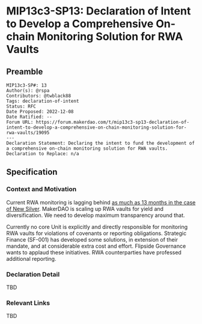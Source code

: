 # MIP13c3-SP13: Declaration of Intent to Develop a Comprehensive On-chain Monitoring Solution for RWA Vaults

## Preamble

```
MIP13c3-SP#: 13
Author(s): @rspa
Contributors: @twblack88
Tags: declaration-of-intent
Status: RFC
Date Proposed: 2022-12-08
Date Ratified: --
Forum URL: https://forum.makerdao.com/t/mip13c3-sp13-declaration-of-intent-to-develop-a-comprehensive-on-chain-monitoring-solution-for-rwa-vaults/19095
---
Declaration Statement: Declaring the intent to fund the development of a comprehensive on-chain monitoring solution for RWA vaults.
Declaration to Replace: n/a
```

## Specification

### Context and Motivation

Current RWA monitoring is lagging behind [as much as 13 months in the case of New Silver](https://docs.google.com/spreadsheets/d/12VwbP0UxdL7Ck38SnwC-Ok8Pjo1O2F1Ryrf9gv7Mp88/edit#gid=1553817594). MakerDAO is scaling up RWA vaults for yield and diversification. We need to develop maximum transparency around that.

Currently no core Unit is explicitly and directly responsible for monitoring RWA vaults for violations of covenants or reporting obligations. Strategic Finance (SF-001) has developed some solutions, in extension of their mandate, and at considerable extra cost and effort. Flipside Governance wants to applaud these initiatives. RWA counterparties have professed additional reporting.

### Declaration Detail

TBD

### Relevant Links

TBD
